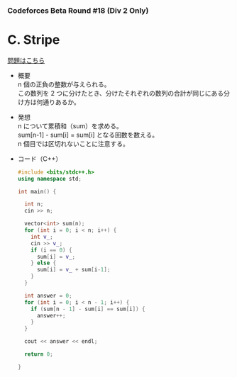 ### Codeforces Beta Round #18 (Div 2 Only)

# C. Stripe

  [問題はこちら](https://codeforces.com/problemset/problem/18/C)

- 概要<br>
  n 個の正負の整数が与えられる。<br>
  この数列を 2 つに分けたとき、分けたそれぞれの数列の合計が同じにある分け方は何通りあるか。


- 発想<br>
  n について累積和（sum）を求める。<br>
  sum[n-1] - sum[i] = sum[i] となる回数を数える。<br>
  n 個目では区切れないことに注意する。


- コード（C++）

  ```cpp
  #include <bits/stdc++.h>
  using namespace std;

  int main() {

    int n;
    cin >> n;

    vector<int> sum(n);
    for (int i = 0; i < n; i++) {
      int v_;
      cin >> v_;
      if (i == 0) {
        sum[i] = v_;
      } else {
        sum[i] = v_ + sum[i-1];
      }
    }

    int answer = 0;
    for (int i = 0; i < n - 1; i++) {
      if (sum[n - 1] - sum[i] == sum[i]) {
        answer++;
      }
    }

    cout << answer << endl;

    return 0;

  }
  ```

